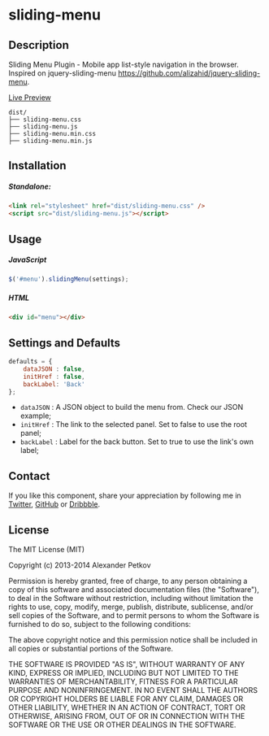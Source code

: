 sliding-menu
============

## Description
Sliding Menu Plugin - Mobile app list-style navigation in the browser.
Inspired on jquery-sliding-menu <https://github.com/alizahid/jquery-sliding-menu>.

[Live Preview](http://github.danielcardoso.net/sliding-menu/)

```
dist/
├── sliding-menu.css
├── sliding-menu.js
├── sliding-menu.min.css
├── sliding-menu.min.js
```

## Installation

##### Standalone:

```html
<link rel="stylesheet" href="dist/sliding-menu.css" />
<script src="dist/sliding-menu.js"></script>
```


## Usage
##### JavaScript
```js
$('#menu').slidingMenu(settings);
```

##### HTML
```html
<div id="menu"></div>
```

## Settings and Defaults

```js
defaults = {
    dataJSON : false,
    initHref : false,
    backLabel: 'Back'
};
```

- `dataJSON` : A JSON object to build the menu from. Check our JSON example;
- `initHref` : The link to the selected panel. Set to false to use the root panel;
- `backLabel` : Label for the back button. Set to true to use the link's own label;


## Contact

If you like this component, share your appreciation by following me in [Twitter](https://twitter.com/DanielCardoso), [GitHub](https://github.com/DanielCardoso) or [Dribbble](http://dribbble.com/DanielCardoso).

## License

The MIT License (MIT)

Copyright (c) 2013-2014 Alexander Petkov

Permission is hereby granted, free of charge, to any person obtaining a copy of
this software and associated documentation files (the "Software"), to deal in
the Software without restriction, including without limitation the rights to
use, copy, modify, merge, publish, distribute, sublicense, and/or sell copies of
the Software, and to permit persons to whom the Software is furnished to do so,
subject to the following conditions:

The above copyright notice and this permission notice shall be included in all
copies or substantial portions of the Software.

THE SOFTWARE IS PROVIDED "AS IS", WITHOUT WARRANTY OF ANY KIND, EXPRESS OR
IMPLIED, INCLUDING BUT NOT LIMITED TO THE WARRANTIES OF MERCHANTABILITY, FITNESS
FOR A PARTICULAR PURPOSE AND NONINFRINGEMENT. IN NO EVENT SHALL THE AUTHORS OR
COPYRIGHT HOLDERS BE LIABLE FOR ANY CLAIM, DAMAGES OR OTHER LIABILITY, WHETHER
IN AN ACTION OF CONTRACT, TORT OR OTHERWISE, ARISING FROM, OUT OF OR IN
CONNECTION WITH THE SOFTWARE OR THE USE OR OTHER DEALINGS IN THE SOFTWARE.
